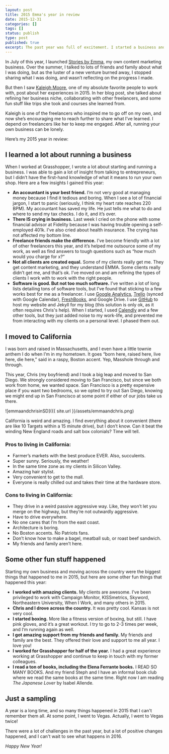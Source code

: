 ```yaml
---
layout: post
title: 2015 Emma's year in review
date: 2015-12-31
categories: []
tags: []
status: publish
type: post
published: true
excerpt: The past year was full of excitement. I started a business and moved to California. Here's my year in review.
---
```


In July of this year, I launched [Stories by Emma](http://storiesbyemma.co/), my own content marketing business. Over the summer, I talked to lots of friends and family about what I was doing, but as the luster of a new venture burned away, I stopped sharing what I was doing, and wasn’t reflecting on the progress I made.

But then I saw [Kaleigh Moore](http://kaleighmoore.com), one of my absolute favorite people to work with, post about her experiences in 2015. In her blog post, she talked about refining her business niche, collaborating with other freelancers, and some fun stuff like trips she took and courses she learned from. 

Kaleigh is one of the freelancers who inspired me to go off on my own, and now she’s encouraging me to reach further to share what I’ve learned. I depend on freelancers like her to keep me engaged. After all, running your own business can be lonely.

Here’s my 2015 year in review:

## I learned a lot about running a business

When I worked at Grasshopper, I wrote a lot about starting and running a business. I was able to gain a lot of insight from talking to entrepreneurs, but I didn’t have the first-hand knowledge of what it means to run your own shop. Here are a few insights I gained this year:

* __An accountant is your best friend.__ I’m not very good at managing money because I find it tedious and boring. When I see a lot of financial jargon, I start to panic (seriously, I think my heart rate reaches 220 BPM). My accountant has saved my life. He just tells me what to do and where to send my tax checks. I do it, and it’s over. 
* __There IS crying in business.__ Last week I cried on the phone with some financial advisor at Fidelity because I was having trouble opening a self-employed 401k. I’ve also cried about health insurance. The crying has not affected my bottom line.
* __Freelance friends make the difference.__ I’ve become friendly with a lot of other freelancers this year, and it’s helped me outsource some of my work, as well as find answers to tough questions such as “how much would you charge for x?”
* __Not all clients are created equal.__ Some of my clients really get me. They get content marketing, and they understand EMMA. Some clients really didn’t get me, and that’s ok. I’ve moved on and am refining the types of clients I work with to work with the right people.
* __Software is good. But not too much software.__ I’ve written a lot of long lists detailing tons of software tools, but I’ve found that sticking to a few works best for me as a freelancer. I use [Google Analytics](http://google.com/analytics/), [Trello](http://trello.com) (synced with Google Calendar), [FreshBooks](http://freshbooks.com), and Google Drive. I use [GitHub](http://github.com) to host my website and Jekyll for my blog (this solution is only ok, as it often requires Chris's help). When I started, I used [Calendly](http://calendly.com) and a few other tools, but they just added noise to my work-life, and prevented me from interacting with my clients on a personal level. I phased them out.


## I moved to California

I was born and raised in Massachusetts, and I even have a little townie anthem I do when I’m in my hometown. It goes “born here, raised here, live here, die here,” said in a raspy, Boston accent. Yep, Masshole through and through.

This year, Chris (my boyfriend) and I took a big leap and moved to San Diego. We strongly considered moving to San Francisco, but since we both work from home, we wanted space. San Francisco is a pretty expensive place if you want two bedrooms, so we opted to try out San Diego, knowing we might end up in San Francisco at some point if either of our jobs take us there.

![emmaandchrisinSD]({{ site.url }}/assets/emmaandchris.png)

California is weird and amazing. I find everything about it convenient (there are like 10 Targets within a 15 minute drive), but I don’t know. Can it beat the winding New England roads and salt box colonials? Time will tell. 


### Pros to living in California:
* Farmer’s markets with the best produce EVER. Also, succulents.
* Super sunny. Seriously, the weather!
* In the same time zone as my clients in Silicon Valley.
* Amazing hair stylist.
* Very convenient to get to the mall.
* Everyone is really chilled out and takes their time at the hardware store.

### Cons to living in California:
* They drive in a weird passive aggressive way. Like, they won’t let you merge on the highway, but they’re not outwardly aggressive.
* Have to drive everywhere.
* No one cares that I’m from the east coast.
* Architecture is boring.
* No Boston accents. No Patriots fans.
* Don’t know how to make a bagel, meatball sub, or roast beef sandwich.
* My friends and family aren’t here.

## Some other fun stuff happened
Starting my own business and moving across the country were the biggest things that happened to me in 2015, but here are some other fun things that happened this year:

* __I worked with amazing clients.__ My clients are awesome. I’ve been privileged to work with Campaign Monitor, KISSmetrics, Skyword, Northeastern University, When I Work, and many others in 2015.
* __Chris and I drove across the country.__ It was pretty cool. Kansas is not very cool.
* __I started boxing.__ More like a fitness version of boxing, but still. I have pink gloves, and it’s a great workout. I try to go to 2-3 times per week, and I’m running again as well.
* __I got amazing support from my friends and family.__ My friends and family are the best. They offered their love and support to me all year. I love you!
* __I worked for Grasshopper for half of the year.__ I had a great experience working at Grasshopper and continue to keep in touch with my former colleagues.
* __I read a ton of books, including the Elena Ferrante books.__ I READ SO MANY BOOKS. And my friend Steph and I have an informal book club where we read the same books at the same time. Right now I am reading *The Japanese Lover* by Isabel Allende.

## Just a sampling

A year is a long time, and so many things happened in 2015 that I can't remember them all. At some point, I went to Vegas. Actually, I went to Vegas twice!

There were a lot of challenges in the past year, but a lot of positive changes happened, and I can't wait to see what happens in 2016.

_Happy New Year!_
